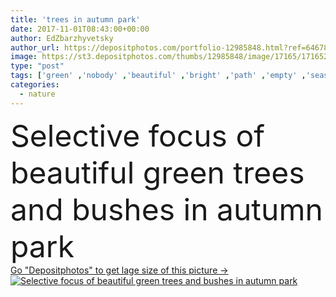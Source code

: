```yaml
---
title: 'trees in autumn park'
date: 2017-11-01T08:43:00+00:00
author: EdZbarzhyvetsky
author_url: https://depositphotos.com/portfolio-12985848.html?ref=64678756
image: https://st3.depositphotos.com/thumbs/12985848/image/17165/171652440/api_thumb_450.jpg?forcejpeg=true
type: "post"
tags: ['green' ,'nobody' ,'beautiful' ,'bright' ,'path' ,'empty' ,'season' ,'seasonal' ,'beauty' ,'relaxation' ,'sunlight' ,'park' ,'outdoors' ,'scene' ,'nature' ,'lush' ,'outdoor' ,'autumn' ,'leaves' ,'plants' ,'flora' ,'floral' ,'natural' ,'fall' ,'botany' ,'foliage' ,'sunrise' ,'sunset' ,'idyllic' ,'tranquil' ,'bushes' ,'trees' ,'forest' ,'trail' ,'outside' ,'silence' ,'footpath' ,'pathway' ,'selective focus' ]
categories: 
  - nature
---
```

<div aling="center">
            <font size="60"> Selective focus of beautiful green trees and bushes in autumn park</font>   
</div>
<div>
    <a href='https://st3.depositphotos.com/thumbs/12985848/image/17165/171652440/api_thumb_450.jpg?forcejpeg=true?ref=64678756' target=_blank > Go "Depositphotos" to get lage size of this picture ->
        <img href='https://st3.depositphotos.com/thumbs/12985848/image/17165/171652440/api_thumb_450.jpg?forcejpeg=true?ref=64678756' src='https://st3.depositphotos.com/12985848/17165/i/950/depositphotos_171652440-stock-photo-trees-in-autumn-park.jpg?forcejpeg=true' alt='Selective focus of beautiful green trees and bushes in autumn park' >
    </a>
</div>
